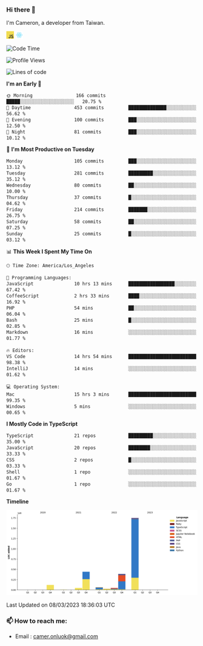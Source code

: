 ### Hi there 👋

I'm Cameron, a developer from Taiwan.


<code><img height="20" src="https://raw.githubusercontent.com/github/explore/80688e429a7d4ef2fca1e82350fe8e3517d3494d/topics/javascript/javascript.png"></code>
<code><img height="20" src="https://raw.githubusercontent.com/github/explore/80688e429a7d4ef2fca1e82350fe8e3517d3494d/topics/react/react.png"></code>



<!--START_SECTION:waka-->
![Code Time](http://img.shields.io/badge/Code%20Time-796%20hrs%2029%20mins-blue)

![Profile Views](http://img.shields.io/badge/Profile%20Views-0-blue)

![Lines of code](https://img.shields.io/badge/From%20Hello%20World%20I%27ve%20Written-2.9%20million%20lines%20of%20code-blue)

**I'm an Early 🐤** 

```text
🌞 Morning                166 commits         █████░░░░░░░░░░░░░░░░░░░░   20.75 % 
🌆 Daytime                453 commits         ██████████████░░░░░░░░░░░   56.62 % 
🌃 Evening                100 commits         ███░░░░░░░░░░░░░░░░░░░░░░   12.50 % 
🌙 Night                  81 commits          ███░░░░░░░░░░░░░░░░░░░░░░   10.12 % 
```
📅 **I'm Most Productive on Tuesday** 

```text
Monday                   105 commits         ███░░░░░░░░░░░░░░░░░░░░░░   13.12 % 
Tuesday                  281 commits         █████████░░░░░░░░░░░░░░░░   35.12 % 
Wednesday                80 commits          ██░░░░░░░░░░░░░░░░░░░░░░░   10.00 % 
Thursday                 37 commits          █░░░░░░░░░░░░░░░░░░░░░░░░   04.62 % 
Friday                   214 commits         ███████░░░░░░░░░░░░░░░░░░   26.75 % 
Saturday                 58 commits          ██░░░░░░░░░░░░░░░░░░░░░░░   07.25 % 
Sunday                   25 commits          █░░░░░░░░░░░░░░░░░░░░░░░░   03.12 % 
```


📊 **This Week I Spent My Time On** 

```text
🕑︎ Time Zone: America/Los_Angeles

💬 Programming Languages: 
JavaScript               10 hrs 13 mins      █████████████████░░░░░░░░   67.42 % 
CoffeeScript             2 hrs 33 mins       ████░░░░░░░░░░░░░░░░░░░░░   16.92 % 
PHP                      54 mins             ██░░░░░░░░░░░░░░░░░░░░░░░   06.04 % 
Bash                     25 mins             █░░░░░░░░░░░░░░░░░░░░░░░░   02.85 % 
Markdown                 16 mins             ░░░░░░░░░░░░░░░░░░░░░░░░░   01.77 % 

🔥 Editors: 
VS Code                  14 hrs 54 mins      █████████████████████████   98.38 % 
IntelliJ                 14 mins             ░░░░░░░░░░░░░░░░░░░░░░░░░   01.62 % 

💻 Operating System: 
Mac                      15 hrs 3 mins       █████████████████████████   99.35 % 
Windows                  5 mins              ░░░░░░░░░░░░░░░░░░░░░░░░░   00.65 % 
```

**I Mostly Code in TypeScript** 

```text
TypeScript               21 repos            █████████░░░░░░░░░░░░░░░░   35.00 % 
JavaScript               20 repos            ████████░░░░░░░░░░░░░░░░░   33.33 % 
CSS                      2 repos             █░░░░░░░░░░░░░░░░░░░░░░░░   03.33 % 
Shell                    1 repo              ░░░░░░░░░░░░░░░░░░░░░░░░░   01.67 % 
Go                       1 repo              ░░░░░░░░░░░░░░░░░░░░░░░░░   01.67 % 
```



**Timeline**

![Lines of Code chart](https://raw.githubusercontent.com/camer0nluo/camer0nluo/main/assets/bar_graph.png)


 Last Updated on 08/03/2023 18:36:03 UTC
<!--END_SECTION:waka-->

### 📫 How to reach me:
- Email : camer.onluok@gmail.com
